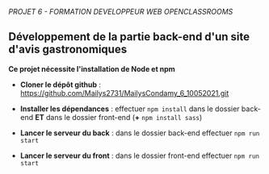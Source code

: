 *PROJET 6 - FORMATION DEVELOPPEUR WEB OPENCLASSROOMS*

Développement de la partie back-end d'un site d'avis gastronomiques
----
**Ce projet nécessite l'installation de Node et npm**

* **Cloner le dépôt github** : https://github.com/Mailys2731/MailysCondamy_6_10052021.git

* **Installer les dépendances** : effectuer `npm install` dans le dossier back-end  **ET**  dans le dossier front-end (**+** `npm install sass`)

* **Lancer le serveur du back** : dans le dossier back-end effectuer `npm run start`

* **Lancer le serveur du front** : dans le dossier front-end effectuer `npm run start`
